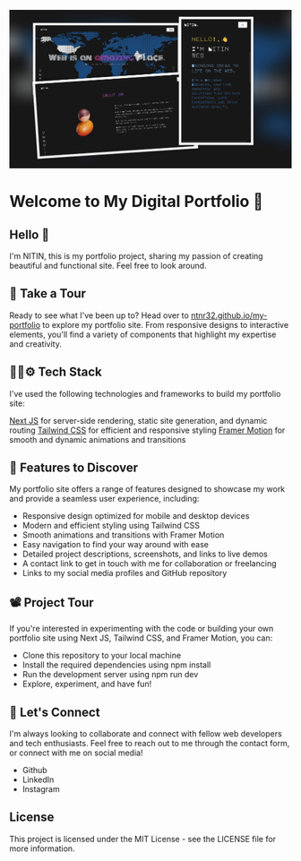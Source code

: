 ![Portfolio Preview Image](./portfolio1.jpg)
# Welcome to My Digital Portfolio 🎉
## Hello 👋

I'm NITIN, this is my portfolio project, sharing my passion of creating beautiful and functional site. Feel free to look around.

## 🥤 Take a Tour 

Ready to see what I've been up to? Head over to [ntnr32.github.io/my-portfolio](https://ntnr32.github.io/my-portfolio/) to explore my portfolio site. From responsive designs to interactive elements, you'll find a variety of components that highlight my expertise and creativity.

##  🧑‍💻⚙️ Tech Stack
I've used the following technologies and frameworks to build my portfolio site:

[Next JS]() for server-side rendering, static site generation, and dynamic routing
[Tailwind CSS]() for efficient and responsive styling
[Framer Motion]() for smooth and dynamic animations and transitions

## 🚵 Features to Discover 
My portfolio site offers a range of features designed to showcase my work and provide a seamless user experience, including:

- Responsive design optimized for mobile and desktop devices
- Modern and efficient styling using Tailwind CSS
- Smooth animations and transitions with Framer Motion
- Easy navigation to find your way around with ease
- Detailed project descriptions, screenshots, and links to live demos
- A contact link to get in touch with me for collaboration or freelancing
- Links to my social media profiles and GitHub repository

## 📽️ Project Tour

If you're interested in experimenting with the code or building your own portfolio site using Next JS, Tailwind CSS, and Framer Motion, you can:

- Clone this repository to your local machine
- Install the required dependencies using npm install
- Run the development server using npm run dev
- Explore, experiment, and have fun!

## 🤙 Let's Connect

I'm always looking to collaborate and connect with fellow web developers and tech enthusiasts. Feel free to reach out to me through the contact form, or connect with me on social media!

- Github
- LinkedIn
- Instagram

## License

This project is licensed under the MIT License - see the LICENSE file for more information.
